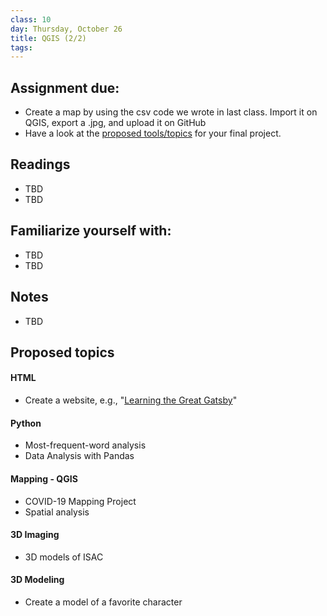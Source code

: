 ```yaml
---
class: 10
day: Thursday, October 26
title: QGIS (2/2)
tags: 
---
```


## Assignment due: 
- Create a map by using the csv code we wrote in last class. Import it on QGIS, export a .jpg, and upload it on GitHub
- Have a look at the [proposed tools/topics](https://tsolakisgeo.github.io/DHAW2023/syllabus/10-section_maps_4_QGIS.html#proposed-topics) for your final project.

## Readings 
- TBD 
- TBD 

## Familiarize yourself with: 
- TBD 
- TBD 

## Notes 
- TBD

## Proposed topics 
#### HTML
- Create a website, e.g., "[Learning the Great Gatsby](https://learningthegreatgatsby.weebly.com/)"

#### Python
- Most-frequent-word analysis
- Data Analysis with Pandas

#### Mapping - QGIS
- COVID-19 Mapping Project
- Spatial analysis

#### 3D Imaging
- 3D models of ISAC

#### 3D Modeling
- Create a model of a favorite character